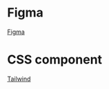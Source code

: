 # Figma
[Figma](https://www.figma.com/file/up2PUM8BolLPy7sinKNvtR/Cool-kid-toolkid?type=design&node-id=88%3A556&mode=design&t=EMedTSVgcWIhG7FX-1)

# CSS component
[Tailwind](https://tailwindcss.com/docs/installation)


